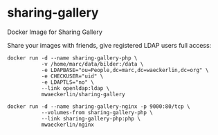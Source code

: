 # sharing-gallery
Docker Image for Sharing Gallery

Share your images with friends, give registered LDAP users full access:

    docker run -d --name sharing-gallery-php \
               -v /home/marc/data/bilder:/data \
               -e LDAPBASE="ou=People,dc=marc,dc=waeckerlin,dc=org" \
               -e CHECKUSER="uid" \
               -e LDAPTLS="no" \
               --link openldap:ldap \
               mwaeckerlin/sharing-gallery
    
    docker run -d --name sharing-gallery-nginx -p 9000:80/tcp \
               --volumes-from sharing-gallery-php \
               --link sharing-gallery-php:php \
               mwaeckerlin/nginx
